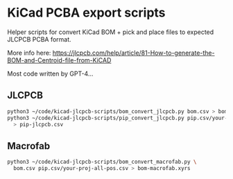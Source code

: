 # KiCad PCBA export scripts

Helper scripts for convert KiCad BOM + pick and place files to expected JLCPCB PCBA format.

More info here: https://jlcpcb.com/help/article/81-How-to-generate-the-BOM-and-Centroid-file-from-KiCAD

Most code written by GPT-4...

## JLCPCB

```sh
python3 ~/code/kicad-jlcpcb-scripts/bom_convert_jlcpcb.py bom.csv > bom-jlcpcb.csv
python3 ~/code/kicad-jlcpcb-scripts/pip_convert_jlcpcb.py pip.csv/your-proj-all-pos.csv \
  > pip-jlcpcb.csv
```

## Macrofab

```sh
python3 ~/code/kicad-jlcpcb-scripts/bom_convert_macrofab.py \
  bom.csv pip.csv/your-proj-all-pos.csv > bom-macrofab.xyrs
```
